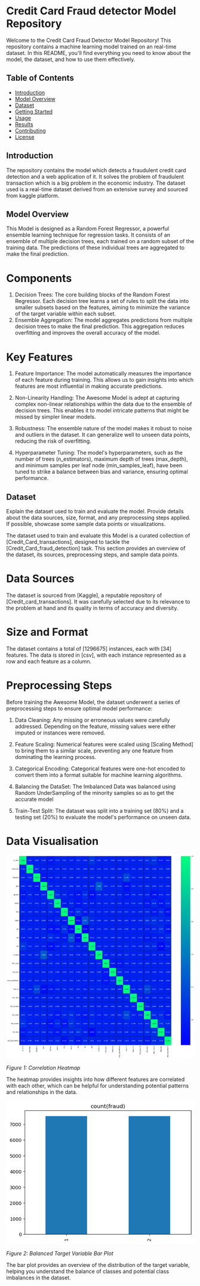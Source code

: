 # Credit Card Fraud detector Model Repository

Welcome to the Credit Card Fraud Detector Model Repository! This repository contains a  machine learning model trained on an real-time dataset. In this README, you'll find everything you need to know about the model, the dataset, and how to use them effectively.

## Table of Contents

- [Introduction](#introduction)
- [Model Overview](#model-overview)
- [Dataset](#dataset)
- [Getting Started](#getting-started)
- [Usage](#usage)
- [Results](#results)
- [Contributing](#contributing)
- [License](#license)

## Introduction

The repository contains the model which detects a fraudulent credit card detection and a web application of it. It solves the problem of fraudulent transaction which is a big problem in the economic industry.
The dataset used is a real-time dataset derived from an extensive survey and sourced from kaggle platform.

## Model Overview

This Model is designed as a Random Forest Regressor, a powerful ensemble learning technique for regression tasks. It consists of an ensemble of multiple decision trees, each trained on a random subset of the training data. The predictions of these individual trees are aggregated to make the final prediction.
# Components
1. Decision Trees: The core building blocks of the Random Forest Regressor. Each decision tree learns a set of rules to split the data into smaller subsets based on the features, aiming to minimize the variance of the target variable within each subset.
2. Ensemble Aggregation: The model aggregates predictions from multiple decision trees to make the final prediction. This aggregation reduces overfitting and improves the overall accuracy of the model.
# Key Features
1. Feature Importance: The model automatically measures the importance of each feature during training. This allows us to gain insights into which features are most influential in making accurate predictions.

2. Non-Linearity Handling: The Awesome Model is adept at capturing complex non-linear relationships within the data due to the ensemble of decision trees. This enables it to model intricate patterns that might be missed by simpler linear models.

3. Robustness: The ensemble nature of the model makes it robust to noise and outliers in the dataset. It can generalize well to unseen data points, reducing the risk of overfitting.

4. Hyperparameter Tuning: The model's hyperparameters, such as the number of trees (n_estimators), maximum depth of trees (max_depth), and minimum samples per leaf node (min_samples_leaf), have been tuned to strike a balance between bias and variance, ensuring optimal performance.

## Dataset

Explain the dataset used to train and evaluate the model. Provide details about the data sources, size, format, and any preprocessing steps applied. If possible, showcase some sample data points or visualizations.

The dataset used to train and evaluate this  Model is a curated collection of [Credit_Card_transactions], designed to tackle the [Credit_Card_fraud_detection] task. This section provides an overview of the dataset, its sources, preprocessing steps, and sample data points.

# Data Sources
The dataset is sourced from [Kaggle], a reputable repository of [Credit_card_transactions]. It was carefully selected due to its relevance to the problem at hand and its quality in terms of accuracy and diversity.

# Size and Format
The dataset contains a total of [1296675] instances, each with [34] features. The data is stored in [csv], with each instance represented as a row and each feature as a column.

# Preprocessing Steps
Before training the Awesome Model, the dataset underwent a series of preprocessing steps to ensure optimal model performance:

1. Data Cleaning: Any missing or erroneous values were carefully addressed. Depending on the feature, missing values were either imputed or instances were removed.

2. Feature Scaling: Numerical features were scaled using [Scaling Method] to bring them to a similar scale, preventing any one feature from dominating the learning process.

3. Categorical Encoding: Categorical features were one-hot encoded to convert them into a format suitable for machine learning algorithms.

4. Balancing the DataSet: The Imbalanced Data was balanced using Random UnderSampling of the minority samples so as to get the accurate model

5. Train-Test Split: The dataset was split into a training set (80%) and a testing set (20%) to evaluate the model's performance on unseen data.

# Data Visualisation
![Correlation](correlation.png)

*Figure 1: Correlation Heatmap*

The heatmap provides insights into how different features are correlated with each other, which can be helpful for understanding potential patterns and relationships in the data.

![Balanced Target Variable](balance.png)

*Figure 2: Balanced Target Variable Bar Plot*

The bar plot provides an overview of the distribution of the target variable, helping you understand the balance of classes and potential class imbalances in the dataset.
